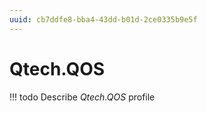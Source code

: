 ```yaml
---
uuid: cb7ddfe8-bba4-43dd-b01d-2ce0335b9e5f
---
```



# Qtech.QOS


<!-- prettier-ignore -->
!!! todo
    Describe *Qtech.QOS* profile

